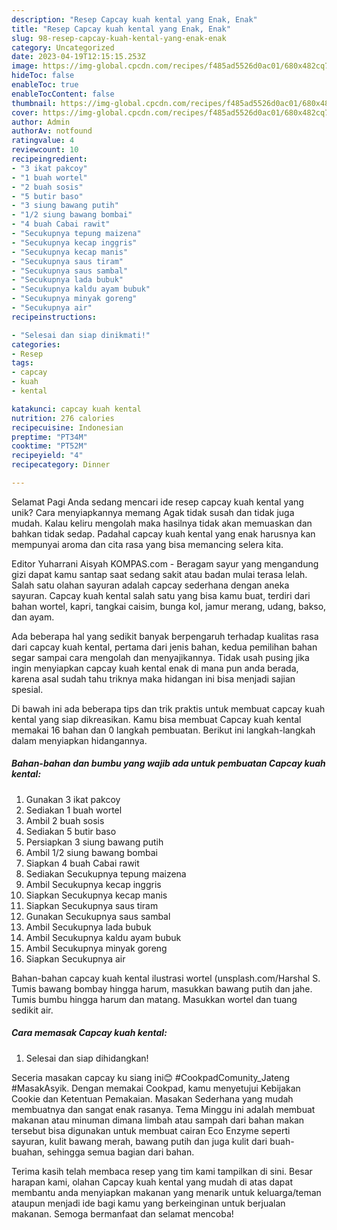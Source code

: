```yaml
---
description: "Resep Capcay kuah kental yang Enak, Enak"
title: "Resep Capcay kuah kental yang Enak, Enak"
slug: 98-resep-capcay-kuah-kental-yang-enak-enak
category: Uncategorized
date: 2023-04-19T12:15:15.253Z
image: https://img-global.cpcdn.com/recipes/f485ad5526d0ac01/680x482cq70/capcay-kuah-kental-foto-resep-utama.jpg
hideToc: false
enableToc: true
enableTocContent: false
thumbnail: https://img-global.cpcdn.com/recipes/f485ad5526d0ac01/680x482cq70/capcay-kuah-kental-foto-resep-utama.jpg
cover: https://img-global.cpcdn.com/recipes/f485ad5526d0ac01/680x482cq70/capcay-kuah-kental-foto-resep-utama.jpg
author: Admin
authorAv: notfound
ratingvalue: 4
reviewcount: 10
recipeingredient:
- "3 ikat pakcoy"
- "1 buah wortel"
- "2 buah sosis"
- "5 butir baso"
- "3 siung bawang putih"
- "1/2 siung bawang bombai"
- "4 buah Cabai rawit"
- "Secukupnya tepung maizena"
- "Secukupnya kecap inggris"
- "Secukupnya kecap manis"
- "Secukupnya saus tiram"
- "Secukupnya saus sambal"
- "Secukupnya lada bubuk"
- "Secukupnya kaldu ayam bubuk"
- "Secukupnya minyak goreng"
- "Secukupnya air"
recipeinstructions:

- "Selesai dan siap dinikmati!"
categories:
- Resep
tags:
- capcay
- kuah
- kental

katakunci: capcay kuah kental 
nutrition: 276 calories
recipecuisine: Indonesian
preptime: "PT34M"
cooktime: "PT52M"
recipeyield: "4"
recipecategory: Dinner

---
```



Selamat Pagi Anda sedang mencari ide resep capcay kuah kental yang unik? Cara menyiapkannya memang Agak tidak susah dan tidak juga mudah. Kalau keliru mengolah maka hasilnya tidak akan memuaskan dan bahkan tidak sedap. Padahal capcay kuah kental yang enak harusnya kan mempunyai aroma dan cita rasa yang bisa memancing selera kita.


Editor Yuharrani Aisyah KOMPAS.com - Beragam sayur yang mengandung gizi dapat kamu santap saat sedang sakit atau badan mulai terasa lelah. Salah satu olahan sayuran adalah capcay sederhana dengan aneka sayuran. Capcay kuah kental salah satu yang bisa kamu buat, terdiri dari bahan wortel, kapri, tangkai caisim, bunga kol, jamur merang, udang, bakso, dan ayam.

Ada beberapa hal yang sedikit banyak berpengaruh terhadap kualitas rasa dari capcay kuah kental, pertama dari jenis bahan, kedua pemilihan bahan segar sampai cara mengolah dan menyajikannya. Tidak usah pusing jika ingin menyiapkan capcay kuah kental enak di mana pun anda berada, karena asal sudah tahu triknya maka hidangan ini bisa menjadi sajian spesial.


Di bawah ini ada beberapa tips dan trik praktis untuk membuat capcay kuah kental yang siap dikreasikan. Kamu bisa membuat Capcay kuah kental memakai 16 bahan dan 0 langkah pembuatan. Berikut ini langkah-langkah dalam menyiapkan hidangannya.

<!--inarticleads1-->

##### Bahan-bahan dan bumbu yang wajib ada untuk pembuatan Capcay kuah kental:

1. Gunakan 3 ikat pakcoy
1. Sediakan 1 buah wortel
1. Ambil 2 buah sosis
1. Sediakan 5 butir baso
1. Persiapkan 3 siung bawang putih
1. Ambil 1/2 siung bawang bombai
1. Siapkan 4 buah Cabai rawit
1. Sediakan Secukupnya tepung maizena
1. Ambil Secukupnya kecap inggris
1. Siapkan Secukupnya kecap manis
1. Siapkan Secukupnya saus tiram
1. Gunakan Secukupnya saus sambal
1. Ambil Secukupnya lada bubuk
1. Ambil Secukupnya kaldu ayam bubuk
1. Ambil Secukupnya minyak goreng
1. Siapkan Secukupnya air


Bahan-bahan capcay kuah kental ilustrasi wortel (unsplash.com/Harshal S. Tumis bawang bombay hingga harum, masukkan bawang putih dan jahe. Tumis bumbu hingga harum dan matang. Masukkan wortel dan tuang sedikit air. 

<!--inarticleads2-->

##### Cara memasak Capcay kuah kental:


1. Selesai dan siap dihidangkan!

Seceria masakan capcay ku siang ini😊 #CookpadComunity_Jateng #MasakAsyik. Dengan memakai Cookpad, kamu menyetujui Kebijakan Cookie dan Ketentuan Pemakaian. Masakan Sederhana yang mudah membuatnya dan sangat enak rasanya. Tema Minggu ini adalah membuat makanan atau minuman dimana limbah atau sampah dari bahan makan tersebut bisa digunakan untuk membuat cairan Eco Enzyme seperti sayuran, kulit bawang merah, bawang putih dan juga kulit dari buah-buahan, sehingga semua bagian dari bahan. 

Terima kasih telah membaca resep yang tim kami tampilkan di sini. Besar harapan kami, olahan Capcay kuah kental yang mudah di atas dapat membantu anda menyiapkan makanan yang menarik untuk keluarga/teman ataupun menjadi ide bagi kamu yang berkeinginan untuk berjualan makanan. Semoga bermanfaat dan selamat mencoba!
